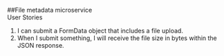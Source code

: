 ##File metadata microservice  
User Stories  
1. I can submit a FormData object that includes a file upload.   
2. When I submit something, I will receive the file size in bytes within the JSON response.   
